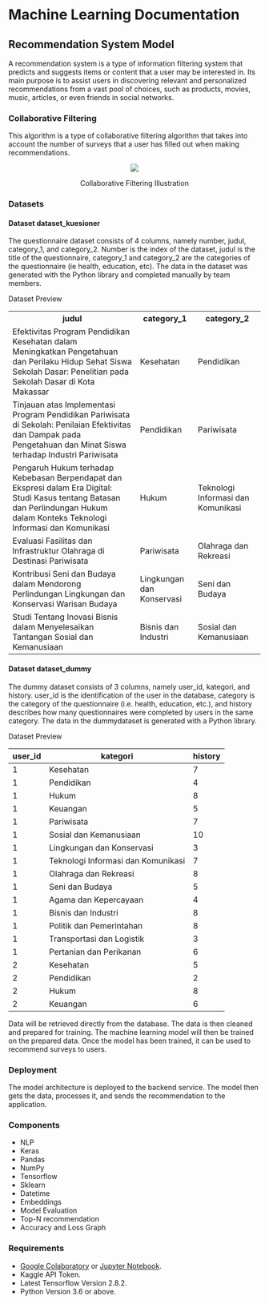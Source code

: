 # Machine Learning Documentation

## Recommendation System Model
A recommendation system is a type of information filtering system that predicts and suggests items or content that a user may be interested in. Its main purpose is to assist users in discovering relevant and personalized recommendations from a vast pool of choices, such as products, movies, music, articles, or even friends in social networks.

### Collaborative Filtering
This algorithm is a type of collaborative filtering algorithm that takes into account the number of surveys that a user has filled out when making recommendations.

<p align="center"> <img src="https://github.com/zenrif/Cendakala/assets/101646114/93176547-5c1d-4f1c-b9a2-04486955b199"></p>
<p align="center">Collaborative Filtering Illustration</p>

### Datasets
#### Dataset dataset_kuesioner
The questionnaire dataset consists of 4 columns, namely number, judul, category_1, and category_2. Number is the index of the dataset, judul is the title of the questionnaire, category_1 and category_2 are the categories of the questionnaire (ie health, education, etc). The data in the dataset was generated with the Python library and completed manually by team members.

Dataset Preview<br>

<table>
        <tr>
            <th>judul</th>
            <th>category_1</th>
            <th>category_2</th>
        </tr>
        <tr>
            <td>Efektivitas Program Pendidikan Kesehatan dalam Meningkatkan Pengetahuan dan Perilaku Hidup Sehat Siswa Sekolah Dasar: Penelitian pada Sekolah Dasar di Kota Makassar</td>
            <td>Kesehatan</td>
            <td>Pendidikan</td>
        </tr>
        <tr>
            <td>Tinjauan atas Implementasi Program Pendidikan Pariwisata di Sekolah: Penilaian Efektivitas dan Dampak pada Pengetahuan dan Minat Siswa terhadap Industri Pariwisata</td>
            <td>Pendidikan</td>
            <td>Pariwisata</td>
        </tr>
        <tr>
            <td>Pengaruh Hukum terhadap Kebebasan Berpendapat dan Ekspresi dalam Era Digital: Studi Kasus tentang Batasan dan Perlindungan Hukum dalam Konteks Teknologi Informasi dan Komunikasi</td>
            <td>Hukum</td>
            <td>Teknologi Informasi dan Komunikasi</td>
        </tr>
        <tr>
            <td>Evaluasi Fasilitas dan Infrastruktur Olahraga di Destinasi Pariwisata</td>
            <td>Pariwisata</td>
            <td>Olahraga dan Rekreasi</td>
        </tr>
        <tr>
            <td>Kontribusi Seni dan Budaya dalam Mendorong Perlindungan Lingkungan dan Konservasi Warisan Budaya</td>
            <td>Lingkungan dan Konservasi</td>
            <td>Seni dan Budaya</td>
        </tr>
        <tr>
            <td>Studi Tentang Inovasi Bisnis dalam Menyelesaikan Tantangan Sosial dan Kemanusiaan</td>
            <td>Bisnis dan Industri</td>
            <td>Sosial dan Kemanusiaan</td>
        </tr>
    </table>

#### Dataset dataset_dummy
The dummy dataset consists of 3 columns, namely user_id, kategori, and history. user_id is the identification of the user in the database, category is the category of the questionnaire (i.e. health, education, etc.), and history describes how many questionnaires were completed by users in the same category. The data in the dummydataset is generated with a Python library.

Dataset Preview<br>

| user_id   | kategori                           | history  |
| --------- | ---------------------------------- | -------- |
| 1         | Kesehatan                          | 7        |
| 1         | Pendidikan                         | 4        |
| 1         | Hukum                              | 8        |
| 1         | Keuangan                           | 5        |
| 1         | Pariwisata                         | 7        |
| 1         | Sosial dan Kemanusiaan             | 10       |
| 1         | Lingkungan dan Konservasi          | 3        |
| 1         | Teknologi Informasi dan Komunikasi | 7        |
| 1         | Olahraga dan Rekreasi              | 8        |
| 1         | Seni dan Budaya                    | 5        |
| 1         | Agama dan Kepercayaan              | 4        |
| 1         | Bisnis dan Industri                | 8        |
| 1         | Politik dan Pemerintahan           | 8        |
| 1         | Transportasi dan Logistik          | 3        |
| 1         | Pertanian dan Perikanan            | 6        |
| 2         | Kesehatan                          | 5        |
| 2         | Pendidikan                         | 2        |
| 2         | Hukum                              | 8        |
| 2         | Keuangan                           | 6        |


Data will be retrieved directly from the database. The data is then cleaned and prepared for training. The machine learning model will then be trained on the prepared data. Once the model has been trained, it can be used to recommend surveys to users.

### Deployment
The model architecture is deployed to the backend service. The model then gets the data, processes it, and sends the recommendation to the application.

### Components
* NLP
* Keras
* Pandas
* NumPy
* Tensorflow
* Sklearn
* Datetime
* Embeddings
* Model Evaluation
* Top-N recommendation
* Accuracy and Loss Graph

### Requirements
* [Google Colaboratory](https://colab.research.google.com/) or [Jupyter Notebook](https://jupyter.org/install).
* Kaggle API Token.
* Latest Tensorflow Version 2.8.2.
* Python Version 3.6 or above.

